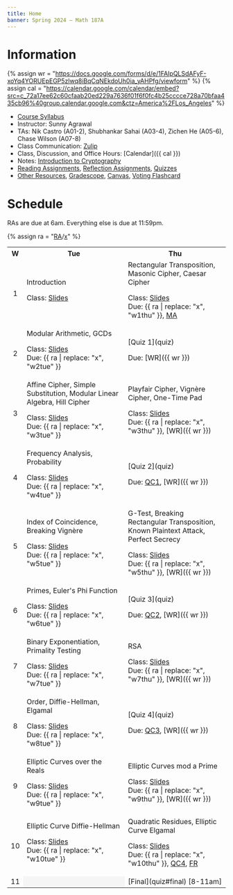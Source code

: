 ```yaml
---
title: Home
banner: Spring 2024 — Math 187A
---
```


# Information

{% assign wr = "https://docs.google.com/forms/d/e/1FAIpQLSdAFyF-xoYq4YORUEpEGP5zlwq8iBqCqNEkdoUh0ia_yAHPfg/viewform" %} 
{% assign cal = "https://calendar.google.com/calendar/embed?src=c_72a17ee62c60cfaab20ed229a7636f01f6f0fc4b25cccce728a70bfaa435cb96%40group.calendar.google.com&ctz=America%2FLos_Angeles" %}

* [Course Syllabus](syllabus)
* Instructor: Sunny Agrawal
* TAs: Nik Castro (A01-2), Shubhankar Sahai (A03-4), Zichen He (A05-6), Chase Wilson (A07-8)
* Class Communication: [Zulip](https://sunnysclasses.zulipchat.com/)
* Class, Discussion, and Office Hours: [Calendar]({{ cal }})
* Notes: [Introduction to Cryptography](/crypt/)
* [Reading Assignments](read), [Reflection Assignments](reflect), [Quizzes](quiz)
* [Other Resources](resources), [Gradescope](https://www.gradescope.com/courses/755790), [Canvas](https://canvas.ucsd.edu/courses/55190), [Voting Flashcard](flashcard.pdf)

# Schedule

RAs are due at 6am. Everything else is due at 11:59pm. 

{% assign ra = "[RA](read)/[x](read#x)" %}

<table width="100%">
<tr>
<th style="text-align: center;" width="6%">W</th>
<th width="47%">Tue</th>
<th width="47%">Thu</th>
</tr>

<tr>
<td style="text-align: center;">1</td>
<td>
Introduction

Class: [Slides](slides/w1tue.pdf)
</td>
<td>
Rectangular Transposition, Masonic Cipher, Caesar Cipher

Class: [Slides](slides/w1thu.pdf)  
Due: {{ ra | replace: "x", "w1thu" }}, [MA](reflect#autobio)
</td>
</tr>

<tr>
<td style="text-align: center;">2</td>
<td>
Modular Arithmetic, GCDs

Class: [Slides](slides/w2tue.pdf)  
Due: {{ ra | replace: "x", "w2tue" }}
</td>
<td>
[Quiz 1](quiz)

Due: [WR]({{ wr }})
</td>
</tr>

<tr>
<td style="text-align: center;">3</td>
<td>
Affine Cipher, Simple Substitution, Modular Linear Algebra, Hill Cipher

Class: [Slides](slides/w3tue.pdf)  
Due: {{ ra | replace: "x", "w3tue" }}
</td>
<td>
Playfair Cipher, Vignère Cipher, One-Time Pad

Class: [Slides](slides/w3thu.pdf)  
Due: {{ ra | replace: "x", "w3thu" }}, [WR]({{ wr }})
</td>
</tr>

<tr>
<td style="text-align: center;">4</td>
<td>
Frequency Analysis, Probability

Class: [Slides](slides/w4tue.pdf)  
Due: {{ ra | replace: "x", "w4tue" }}
</td>
<td>
[Quiz 2](quiz)

Due: [QC1](quiz#corrections), [WR]({{ wr }})
</td>
</tr>

<tr>
<td style="text-align: center;">5</td>
<td>
Index of Coincidence, Breaking Vignère

Class: [Slides](slides/w5tue.pdf)  
Due: {{ ra | replace: "x", "w5tue" }}
</td>
<td>
G-Test, Breaking Rectangular Transposition, Known Plaintext Attack, Perfect Secrecy

Class: [Slides](slides/w5thu.pdf)  
Due: {{ ra | replace: "x", "w5thu" }}, [WR]({{ wr }})
</td>
</tr>

<tr>
<td style="text-align: center;">6</td>
<td>
Primes, Euler's Phi Function

Class: [Slides](slides/w6tue.pdf)  
Due: {{ ra | replace: "x", "w6tue" }}
</td>
<td>
[Quiz 3](quiz)

Due: [QC2](quiz#corrections), [WR]({{ wr }})
</td>
</tr>

<tr>
<td style="text-align: center;">7</td>
<td>
Binary Exponentiation, Primality Testing

Class: [Slides](slides/w7tue.pdf)  
Due: {{ ra | replace: "x", "w7tue" }}
</td>
<td>
RSA

Class: [Slides](slides/w7thu.pdf)  
Due: {{ ra | replace: "x", "w7thu" }}, [WR]({{ wr }})
</td>
</tr>

<tr>
<td style="text-align: center;">8</td>
<td>
Order, Diffie-Hellman, Elgamal

Class: [Slides](slides/w8tue.pdf)  
Due: {{ ra | replace: "x", "w8tue" }}
</td>
<td>
[Quiz 4](quiz)

Due: [QC3](quiz#corrections), [WR]({{ wr }})
</td>
</tr>

<tr>
<td style="text-align: center;">9</td>
<td>
Elliptic Curves over the Reals

Class: [Slides](slides/w9tue.pdf)  
Due: {{ ra | replace: "x", "w9tue" }}
</td>
<td>
Elliptic Curves mod a Prime

Class: [Slides](slides/w9thu.pdf)  
Due: {{ ra | replace: "x", "w9thu" }}, [WR]({{ wr }})
</td>
</tr>

<tr>
<td style="text-align: center;">10</td>
<td>
Elliptic Curve Diffie-Hellman

Class: [Slides](slides/w10tue.pdf)  
Due: {{ ra | replace: "x", "w10tue" }}
</td>
<td>
Quadratic Residues, Elliptic Curve Elgamal

Class: [Slides](slides/w10thu.pdf)  
Due: {{ ra | replace: "x", "w10thu" }}, [QC4](quiz#corrections), [FR](reflect#final)
</td>
</tr>

<td style="text-align: center;">11</td>
<td colspan="1" style="background-color: #f5f5f5;"/>
<td>
[Final](quiz#final) [8-11am]
</td>
</tr> 

</table>
